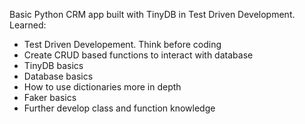 Basic Python CRM app built with TinyDB in Test Driven Development.
Learned:
- Test Driven Developement. Think before coding
- Create CRUD based functions to interact with database
- TinyDB basics
- Database basics
- How to use dictionaries more in depth
- Faker basics
- Further develop class and function knowledge
